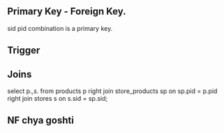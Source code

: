## Primary Key - Foreign Key.
sid pid combination is a primary key.

## Trigger

## Joins
select p.*,s.* from products p right join store_products sp on sp.pid = p.pid right join stores s on s.sid = sp.sid;
## NF chya goshti
